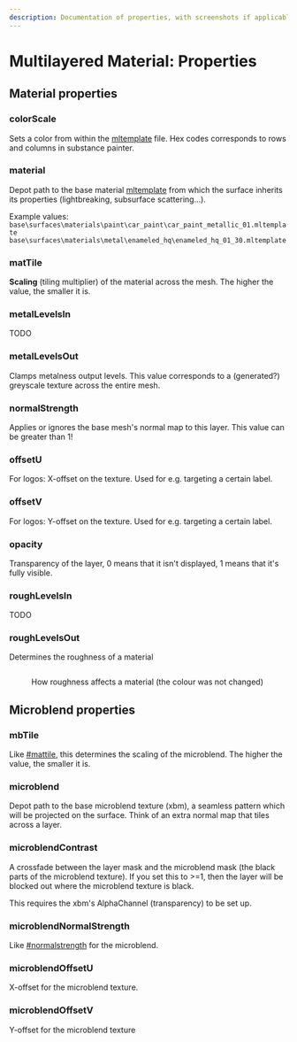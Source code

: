 ```yaml
---
description: Documentation of properties, with screenshots if applicable
---
```


# Multilayered Material: Properties

## Material properties

### colorScale

Sets a color from within the [mltemplate](multilayered-material-properties.md#what-is-the-mltemplate) file. Hex codes corresponds to rows and columns in substance painter.

### material

Depot path to the base material [mltemplate](multilayered-material-properties.md#what-is-the-mltemplate) from which the surface inherits its properties (lightbreaking, subsurface scattering…).&#x20;

Example values:\
`base\surfaces\materials\paint\car_paint\car_paint_metallic_01.mltemplate`\
`base\surfaces\materials\metal\enameled_hq\enameled_hq_01_30.mltemplate`

### matTile

**Scaling** (tiling multiplier) of the material across the mesh. The higher the value, the smaller it is.

### metalLevelsIn

TODO

### metalLevelsOut

Clamps metalness output levels. This value corresponds to a (generated?) greyscale texture across the entire mesh.

### normalStrength

Applies or ignores the base mesh's normal map to this layer. This value can be greater than 1!

### offsetU

For logos: X-offset on the texture. Used for e.g. targeting a certain label.

### offsetV

For logos: Y-offset on the texture. Used for e.g. targeting a certain label.

### opacity

Transparency of the layer, 0 means that it isn't displayed, 1 means that it's fully visible.

### roughLevelsIn

TODO

### roughLevelsOut

Determines the roughness of a material

<figure><img src="../../../.gitbook/assets/multilayered_properties_roughness.png" alt=""><figcaption><p>How roughness affects a material (the colour was not changed)</p></figcaption></figure>

## Microblend properties

### mbTile

Like [#mattile](multilayered-material-properties.md#mattile "mention"), this determines the scaling of the microblend. The higher the value, the smaller it is.

### microblend

Depot path to the base microblend texture (xbm), a seamless pattern which will be projected on the surface. Think of an extra normal map that tiles across a layer.

### microblendContrast

A crossfade between the layer mask and the microblend mask (the black parts of the microblend texture). If you set this to >=1, then the layer will be blocked out where the microblend texture is black.

This requires the xbm's AlphaChannel (transparency) to be set up.

### microblendNormalStrength

Like [#normalstrength](multilayered-material-properties.md#normalstrength "mention") for the microblend.

### microblendOffsetU

X-offset for the microblend texture.&#x20;

### microblendOffsetV

Y-offset for the microblend texture

